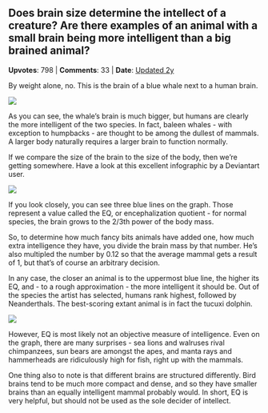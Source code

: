 ## Does brain size determine the intellect of a creature? Are there examples of an animal with a small brain being more intelligent than a big brained animal?
    
**Upvotes**: 798 | **Comments**: 33 | **Date**: [Updated 2y](https://www.quora.com/Does-brain-size-determine-the-intellect-of-a-creature-Are-there-examples-of-an-animal-with-a-small-brain-being-more-intelligent-than-a-big-brained-animal/answer/Gary-Meaney)

By weight alone, no. This is the brain of a blue whale next to a human brain.

![](https://qph.fs.quoracdn.net/main-qimg-bb8ff890ea086ec43948954d0d2a720a-lq)

As you can see, the whale’s brain is much bigger, but humans are clearly the more intelligent of the two species. In fact, baleen whales - with exception to humpbacks - are thought to be among the dullest of mammals. A larger body naturally requires a larger brain to function normally.

If we compare the size of the brain to the size of the body, then we’re getting somewhere. Have a look at this excellent infographic by a Deviantart user.

![](https://qph.fs.quoracdn.net/main-qimg-066e52cf4c82afcdd9da586ffabeeb64-pjlq)

If you look closely, you can see three blue lines on the graph. Those represent a value called the EQ, or encephalization quotient - for normal species, the brain grows to the 2/3th power of the body mass.

So, to determine how much fancy bits animals have added one, how much extra intelligence they have, you divide the brain mass by that number. He’s also multipled the number by 0.12 so that the average mammal gets a result of 1, but that’s of course an arbitrary decision.

In any case, the closer an animal is to the uppermost blue line, the higher its EQ, and - to a rough approximation - the more intelligent it should be. Out of the species the artist has selected, humans rank highest, followed by Neanderthals. The best-scoring extant animal is in fact the tucuxi dolphin.

![](https://qph.fs.quoracdn.net/main-qimg-661ac513cf03413b1193cec225943cad-lq)

However, EQ is most likely not an objective measure of intelligence. Even on the graph, there are many surprises - sea lions and walruses rival chimpanzees, sun bears are amongst the apes, and manta rays and hammerheads are ridiculously high for fish, right up with the mammals.

One thing also to note is that different brains are structured differently. Bird brains tend to be much more compact and dense, and so they have smaller brains than an equally intelligent mammal probably would. In short, EQ is very helpful, but should not be used as the sole decider of intellect.

